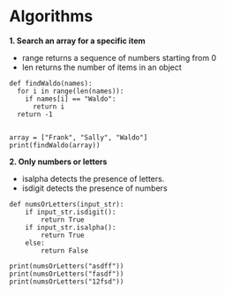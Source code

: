 # Algorithms

**1. Search an array for a specific item**

- range returns a sequence of numbers starting from 0
- len returns the number of items in an object
```
def findWaldo(names):
  for i in range(len(names)):
    if names[i] == "Waldo":
      return i
  return -1
  

array = ["Frank", "Sally", "Waldo"]
print(findWaldo(array))
```

**2. Only numbers or letters**
- isalpha detects the presence of letters.
- isdigit detects the presence of numbers

```
def numsOrLetters(input_str):
    if input_str.isdigit():
        return True
    if input_str.isalpha():
        return True
    else:
        return False
    
print(numsOrLetters("asdff"))
print(numsOrLetters("fasdf"))
print(numsOrLetters("12fsd"))
```
